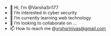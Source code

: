 - 👋 Hi, I’m @VarshaSri177
- 👀 I’m interested in cyber security 
- 🌱 I’m currently learning web technology
- 💞️ I’m looking to collaborate on ...
- 📫 How to reach me @vrshsrinivas@gmail.com 

<!---
VarshaSri177/VarshaSri177 is a ✨ special ✨ repository because its `README.md` (this file) appears on your GitHub profile.
You can click the Preview link to take a look at your changes.
--->
